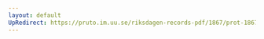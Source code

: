 ```yaml
---
layout: default
UpRedirect: https://pruto.im.uu.se/riksdagen-records-pdf/1867/prot-1867--fk--411/prot-1867--fk--411_023.pdf
---
```

